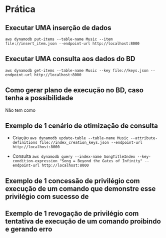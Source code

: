 # Prática

## Executar UMA inserção de dados

`aws dynamodb put-items --table-name Music --item file://insert_item.json --endpoint-url http://localhost:8000`

## Executar UMA consulta aos dados do BD

`aws dynamodb get-items --table-name Music --key file://keys.json --endpoint-url http://localhost:8000`

## Como gerar plano de execução no BD, caso tenha a possibilidade

Não tem como

## Exemplo de 1 cenário de otimização de consulta

* Criação
`aws dynamodb update-table --table-name Music --attribute-definitions file://index_creation_keys.json --endpoint-url http://localhost:8000`

* Consulta
`aws dynamodb query --index-name SongTitleIndex --key-condition-expression "Song = Beyond the Gates of Infinity" --endpoint-url http://localhost:8000`

## Exemplo de 1 concessão de privilégio com execução de um comando que demonstre esse privilégio com sucesso de

## Exemplo de 1 revogação de privilégio com tentativa de execução de um comando proibindo e gerando erro